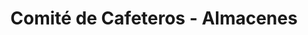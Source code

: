 ---
title: "Comité de Cafeteros - Almacenes"
url: /circasia/comite-de-cafeteros-almacenes/
shop: Hofladen
---